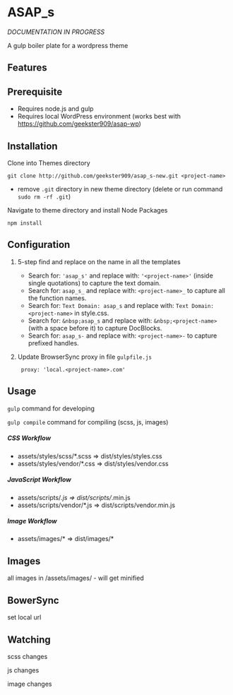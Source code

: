 # ASAP_s

*DOCUMENTATION IN PROGRESS*

A gulp boiler plate for a wordpress theme

## Features

## Prerequisite
* Requires node.js and gulp
* Requires local WordPress environment (works best with https://github.com/geekster909/asap-wp)

## Installation
Clone into Themes directory

    git clone http://github.com/geekster909/asap_s-new.git <project-name>
    
* remove `.git` directory in new theme directory (delete or run command `sudo rm -rf .git`)

Navigate to theme directory and install Node Packages

    npm install


## Configuration
1. 5-step find and replace on the name in all the templates
    * Search for: `'asap_s'` and replace with: `'<project-name>'` (inside single quotations) to capture the text domain.
    * Search for: `asap_s_` and replace with: `<project-name>_` to capture all the function names.
    * Search for: `Text Domain: asap_s` and replace with: `Text Domain: <project-name>` in style.css.
    * Search for: `&nbsp;asap_s` and replace with: `&nbsp;<project-name>` (with a space before it) to capture DocBlocks.
    * Search for: `asap_s-` and replace with: `<project-name>-` to capture prefixed handles.
2. Update BrowserSync proxy in file `gulpfile.js`
    
        proxy: 'local.<project-name>.com'
    
    
## Usage

`gulp` command for developing

`gulp compile` command for compiling (scss, js, images)


##### CSS Workflow
* assets/styles/scss/*.scss => dist/styles/styles.css 
* assets/styles/vendor/*.css => dist/styles/vendor.css

##### JavaScript Workflow
* assets/scripts/*.js => dist/scripts/*.min.js
* assets/scripts/vendor/*.js => dist/scripts/vendor.min.js

##### Image Workflow
* assets/images/* => dist/images/*
   

## Images

all images in /assets/images/
    - will get minified
    
## BowerSync

set local url

## Watching

scss changes

js changes

image changes


